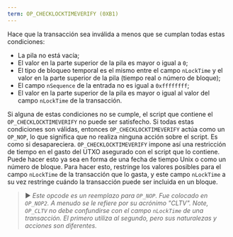 ```yaml
---
term: OP_CHECKLOCKTIMEVERIFY (0XB1)
---
```


Hace que la transacción sea inválida a menos que se cumplan todas estas condiciones:
* La pila no está vacía;
* El valor en la parte superior de la pila es mayor o igual a `0`;
* El tipo de bloqueo temporal es el mismo entre el campo `nLockTime` y el valor en la parte superior de la pila (tiempo real o número de bloque);
* El campo `nSequence` de la entrada no es igual a `0xffffffff`;
* El valor en la parte superior de la pila es mayor o igual al valor del campo `nLockTime` de la transacción.

Si alguna de estas condiciones no se cumple, el script que contiene el `OP_CHECKLOCKTIMEVERIFY` no puede ser satisfecho. Si todas estas condiciones son válidas, entonces `OP_CHECKLOCKTIMEVERIFY` actúa como un `OP_NOP`, lo que significa que no realiza ninguna acción sobre el script. Es como si desapareciera. `OP_CHECKLOCKTIMEVERIFY` impone así una restricción de tiempo en el gasto del UTXO asegurado con el script que lo contiene. Puede hacer esto ya sea en forma de una fecha de tiempo Unix o como un número de bloque. Para hacer esto, restringe los valores posibles para el campo `nLockTime` de la transacción que lo gasta, y este campo `nLockTime` a su vez restringe cuándo la transacción puede ser incluida en un bloque.

> ► *Este opcode es un reemplazo para `OP_NOP`. Fue colocado en `OP_NOP2`. A menudo se le refiere por su acrónimo "CLTV". Note, `OP_CLTV` no debe confundirse con el campo `nLockTime` de una transacción. El primero utiliza al segundo, pero sus naturalezas y acciones son diferentes.*